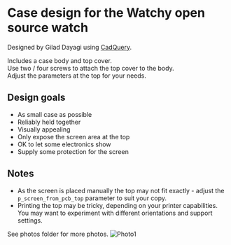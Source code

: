 # Case design for the Watchy open source watch
Designed by Gilad Dayagi using [CadQuery](https://github.com/CadQuery/cadquery).

Includes a case body and top cover.  
Use two / four screws to attach the top cover to the body.  
Adjust the parameters at the top for your needs. 

## Design goals
- As small case as possible 
- Reliably held together
- Visually appealing
- Only expose the screen area at the top
- OK to let some electronics show
- Supply some protection for the screen

## Notes
- As the screen is placed manually the top may not fit exactly - adjust the `p_screen_from_pcb_top` parameter to suit your copy.
- Printing the top may be tricky, depending on your printer capabilities. 
You may want to experiment with different orientations and support settings.

See photos folder for more photos.
![Photo1](photos/photo1.jpg)